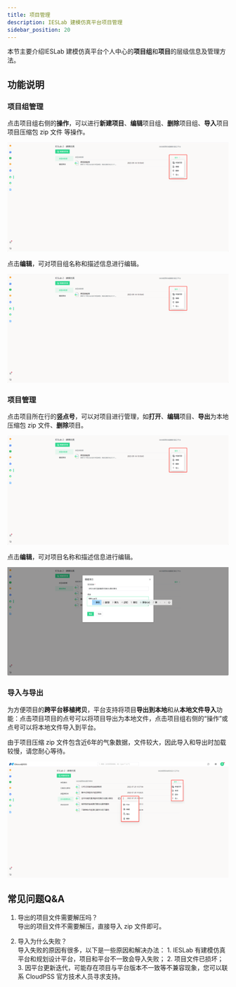 ```yaml
---
title: 项目管理
description: IESLab 建模仿真平台项目管理
sidebar_position: 20
---
```


本节主要介绍IESLab 建模仿真平台个人中心的**项目组**和**项目**的层级信息及管理方法。


## 功能说明

### 项目组管理

点击项目组右侧的**操作**，可以进行**新建项目**、**编辑**项目组、**删除**项目组、**导入**项目项目压缩包 zip 文件 等操作。

![项目组操作](./pmmore.png "项目组操作")

点击**编辑**，可对项目组名称和描述信息进行编辑。

![项目组编辑](./pmedit.png "项目组编辑")

### 项目管理

点击项目所在行的**竖点号**，可以对项目进行管理，如**打开**、**编辑**项目、**导出**为本地压缩包 zip 文件、**删除**项目。

![项目操作](./pmmore.png "项目操作")

点击**编辑**，可对项目名称和描述信息进行编辑。

![项目编辑](./edit.png "项目编辑")

### 导入与导出

为方便项目的**跨平台移植拷贝**，平台支持将项目**导出到本地**和从**本地文件导入**功能：点击项目项目的点号可以将项目导出为本地文件，点击项目组右侧的“操作”或点号可以将本地文件导入到平台。

由于项目压缩 zip 文件包含近6年的气象数据，文件较大，因此导入和导出时加载较慢，请您耐心等待。

![导入导出](./import.png "导入导出")

## 常见问题Q&A

1. 导出的项目文件需要解压吗？  
   导出的项目文件不需要解压，直接导入 zip 文件即可。

2. 导入为什么失败？  
   导入失败的原因有很多，以下是一些原因和解决办法： 1. IESLab 有建模仿真平台和规划设计平台，项目和平台不一致会导入失败； 2. 项目文件已损坏；3. 因平台更新迭代，可能存在项目与平台版本不一致等不兼容现象，您可以联系 CloudPSS 官方技术人员寻求支持。